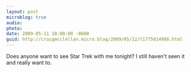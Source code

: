 ```yaml
---
layout: post
microblog: true
audio: 
photo: 
date: 2009-05-11 18:00:00 -0600
guid: http://craigmcclellan.micro.blog/2009/05/12/t1775014988.html
---
```

Does anyone want to see Star Trek with me tonight? I still haven't seen it and really want to.
